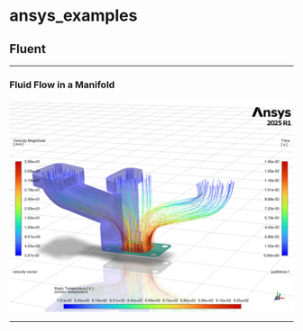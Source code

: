 # ansys_examples


## Fluent 
-------

### Fluid Flow in a Manifold

![Manifold](Fluent/manifold/manifold_solution.png)

-------

